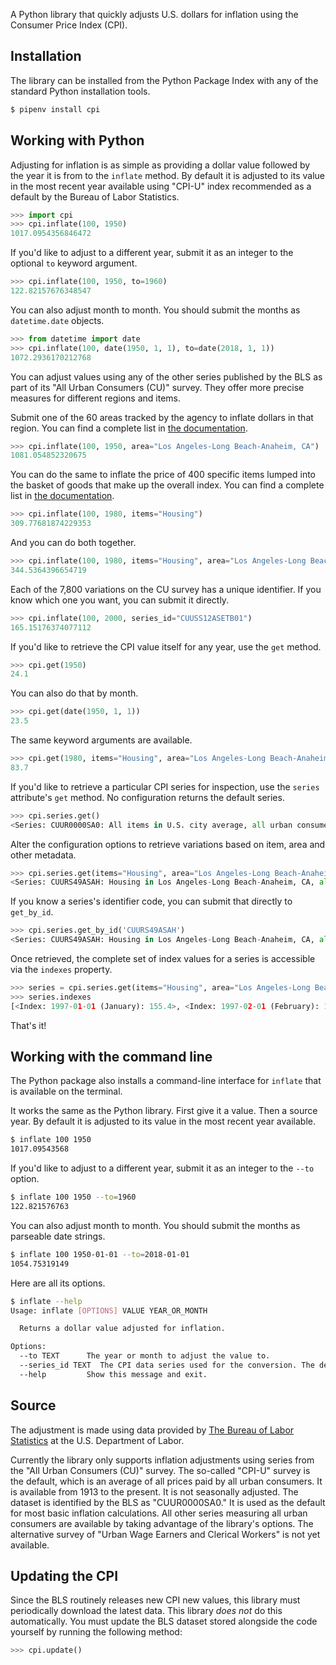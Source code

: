 A Python library that quickly adjusts U.S. dollars for inflation using the Consumer Price Index (CPI).

## Installation

The library can be installed from the Python Package Index with any of the standard Python installation tools.

```bash
$ pipenv install cpi
```

## Working with Python

Adjusting for inflation is as simple as providing a dollar value followed by the year it is from to  the `inflate` method. By default it is adjusted to its value in the most recent year available using "CPI-U" index recommended as a default by the Bureau of Labor Statistics.

```python
>>> import cpi
>>> cpi.inflate(100, 1950)
1017.0954356846472
```

If you'd like to adjust to a different year, submit it as an integer to the optional `to` keyword argument.

```python
>>> cpi.inflate(100, 1950, to=1960)
122.82157676348547
```

You can also adjust month to month. You should submit the months as `datetime.date` objects.

```python
>>> from datetime import date
>>> cpi.inflate(100, date(1950, 1, 1), to=date(2018, 1, 1))
1072.2936170212768
```

You can adjust values using any of the other series published by the BLS as part of its "All Urban Consumers (CU)" survey. They offer more precise measures for different regions and items.

Submit one of the 60 areas tracked by the agency to inflate dollars in that region. You can find a complete list in [the documentation](https://github.com/datadesk/cpi/blob/master/docs/areas.csv).

```python
>>> cpi.inflate(100, 1950, area="Los Angeles-Long Beach-Anaheim, CA")
1081.054852320675
```

You can do the same to inflate the price of 400 specific items lumped into the basket of goods that make up the overall index.  You can find a complete list in [the documentation](https://github.com/datadesk/cpi/blob/master/docs/items.csv).

```python
>>> cpi.inflate(100, 1980, items="Housing")
309.77681874229353
```

And you can do both together.

```python
>>> cpi.inflate(100, 1980, items="Housing", area="Los Angeles-Long Beach-Anaheim, CA")
344.5364396654719
```

Each of the 7,800 variations on the CU survey has a unique identifier. If you know which one you want, you can submit it directly.

```python
>>> cpi.inflate(100, 2000, series_id="CUUSS12ASETB01")
165.15176374077112
```

If you'd like to retrieve the CPI value itself for any year, use the `get` method.

```python
>>> cpi.get(1950)
24.1
```

You can also do that by month.

```python
>>> cpi.get(date(1950, 1, 1))
23.5
```

The same keyword arguments are available.

```python
>>> cpi.get(1980, items="Housing", area="Los Angeles-Long Beach-Anaheim, CA")
83.7
```

If you'd like to retrieve a particular CPI series for inspection, use the `series` attribute's `get` method. No configuration returns the default series.

```python
>>> cpi.series.get()
<Series: CUUR0000SA0: All items in U.S. city average, all urban consumers, not seasonally adjusted>
```

Alter the configuration options to retrieve variations based on item, area and other metadata.

```python
>>> cpi.series.get(items="Housing", area="Los Angeles-Long Beach-Anaheim, CA")
<Series: CUURS49ASAH: Housing in Los Angeles-Long Beach-Anaheim, CA, all urban consumers, not seasonally adjusted>
```

If you know a series's identifier code, you can submit that directly to `get_by_id`.

```python
>>> cpi.series.get_by_id('CUURS49ASAH')
<Series: CUURS49ASAH: Housing in Los Angeles-Long Beach-Anaheim, CA, all urban consumers, not seasonally adjusted>
```

Once retrieved, the complete set of index values for a series is accessible via the `indexes` property.

```python
>>> series = cpi.series.get(items="Housing", area="Los Angeles-Long Beach-Anaheim, CA")
>>> series.indexes
[<Index: 1997-01-01 (January): 155.4>, <Index: 1997-02-01 (February): 155.6>, <Index: 1997-03-01 (March): 155.5>, <Index: 1997-04-01 (April): 155.2>, <Index: 1997-05-01 (May): 156.1>, <Index: 1997-06-01 (June): 156.4>, <Index: 1997-07-01 (July): 156.9>, <Index: 1997-08-01 (August): 156.7>, <Index: 1997-09-01 (September): 157.1>, <Index: 1997-10-01 (October): 157.9>, ...
```

That's it!

## Working with the command line

The Python package also installs a command-line interface for `inflate` that is available on the terminal.

It works the same as the Python library. First give it a value. Then a source year. By default it is adjusted to its value in the most recent year available.

```bash
$ inflate 100 1950
1017.09543568
```

If you'd like to adjust to a different year, submit it as an integer to the `--to` option.

```bash
$ inflate 100 1950 --to=1960
122.821576763
```

You can also adjust month to month. You should submit the months as parseable date strings.

```bash
$ inflate 100 1950-01-01 --to=2018-01-01
1054.75319149
```

Here are all its options.

```bash
$ inflate --help
Usage: inflate [OPTIONS] VALUE YEAR_OR_MONTH

  Returns a dollar value adjusted for inflation.

Options:
  --to TEXT      The year or month to adjust the value to.
  --series_id TEXT  The CPI data series used for the conversion. The default is the CPI-U.
  --help         Show this message and exit.
```

## Source

The adjustment is made using data provided by [The Bureau of Labor Statistics](https://www.bls.gov/cpi/home.htm) at the U.S. Department of Labor.

Currently the library only supports inflation adjustments using series from the "All Urban Consumers (CU)" survey. The so-called "CPI-U" survey is the default, which is an average of all prices paid by all urban consumers. It is available from 1913 to the present. It is not seasonally adjusted. The dataset is identified by the BLS as "CUUR0000SA0." It is used as the default for most basic inflation calculations. All other series measuring all urban consumers are available by taking advantage of the library's options. The alternative survey of "Urban Wage Earners and Clerical Workers" is not yet available.

## Updating the CPI

Since the BLS routinely releases new CPI new values, this library must periodically download the latest data. This library *does not* do this automatically. You must update the BLS dataset stored alongside the code yourself by running the following method:

```python
>>> cpi.update()
```
